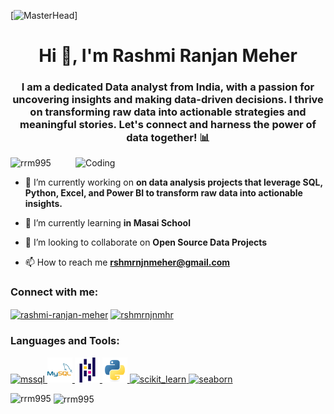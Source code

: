 [![MasterHead](https://as1.ftcdn.net/v2/jpg/07/11/26/60/1000_F_711266053_vk4mgNhKyUXqFgxEuQ8xOQkKQ03fg7Vj.jpg)]
<h1 align="center">Hi 👋, I'm Rashmi Ranjan Meher</h1>
<h3 align="center">I am a dedicated Data analyst from India, with a passion for uncovering insights and making data-driven decisions. I thrive on transforming raw data into actionable strategies and meaningful stories. Let's connect and harness the power of data together! 📊</h3>
<img align="right" alt="Coding" width="400" src="https://cdn.dribbble.com/users/239755/screenshots/3019824/media/55f903b73d522b0a4595f99a1f7a6882.gif"> 

<p align="left"> <img src="https://komarev.com/ghpvc/?username=rrm995&label=Profile%20views&color=0e75b6&style=flat" alt="rrm995" /> </p>

- 🔭 I’m currently working on **on data analysis projects that leverage SQL, Python, Excel, and Power BI to transform raw data into actionable insights.**

- 🌱 I’m currently learning **in Masai School**

- 👯 I’m looking to collaborate on **Open Source Data Projects**

- 📫 How to reach me **rshmrnjnmeher@gmail.com**

<h3 align="left">Connect with me:</h3>
<p align="left">
<a href="https://linkedin.com/in/rashmi-ranjan-meher" target="blank"><img align="center" src="https://raw.githubusercontent.com/rahuldkjain/github-profile-readme-generator/master/src/images/icons/Social/linked-in-alt.svg" alt="rashmi-ranjan-meher" height="30" width="40" /></a>
<a href="https://www.hackerrank.com/rshmrnjnmhr" target="blank"><img align="center" src="https://raw.githubusercontent.com/rahuldkjain/github-profile-readme-generator/master/src/images/icons/Social/hackerrank.svg" alt="rshmrnjnmhr" height="30" width="40" /></a>
</p>

<h3 align="left">Languages and Tools:</h3>
<p align="left"> <a href="https://www.microsoft.com/en-us/sql-server" target="_blank" rel="noreferrer"> <img src="https://www.svgrepo.com/show/303229/microsoft-sql-server-logo.svg" alt="mssql" width="40" height="40"/> </a> <a href="https://www.mysql.com/" target="_blank" rel="noreferrer"> <img src="https://raw.githubusercontent.com/devicons/devicon/master/icons/mysql/mysql-original-wordmark.svg" alt="mysql" width="40" height="40"/> </a> <a href="https://pandas.pydata.org/" target="_blank" rel="noreferrer"> <img src="https://raw.githubusercontent.com/devicons/devicon/2ae2a900d2f041da66e950e4d48052658d850630/icons/pandas/pandas-original.svg" alt="pandas" width="40" height="40"/> </a> <a href="https://www.python.org" target="_blank" rel="noreferrer"> <img src="https://raw.githubusercontent.com/devicons/devicon/master/icons/python/python-original.svg" alt="python" width="40" height="40"/> </a> <a href="https://scikit-learn.org/" target="_blank" rel="noreferrer"> <img src="https://upload.wikimedia.org/wikipedia/commons/0/05/Scikit_learn_logo_small.svg" alt="scikit_learn" width="40" height="40"/> </a> <a href="https://seaborn.pydata.org/" target="_blank" rel="noreferrer"> <img src="https://seaborn.pydata.org/_images/logo-mark-lightbg.svg" alt="seaborn" width="40" height="40"/> </a> </p>

<p><img align="left" src="https://github-readme-stats.vercel.app/api/top-langs?username=rrm995&show_icons=true&locale=en&layout=compact" alt="rrm995" /></p>

<p>&nbsp;<img align="center" src="https://github-readme-stats.vercel.app/api?username=rrm995&show_icons=true&locale=en" alt="rrm995" /></p>
